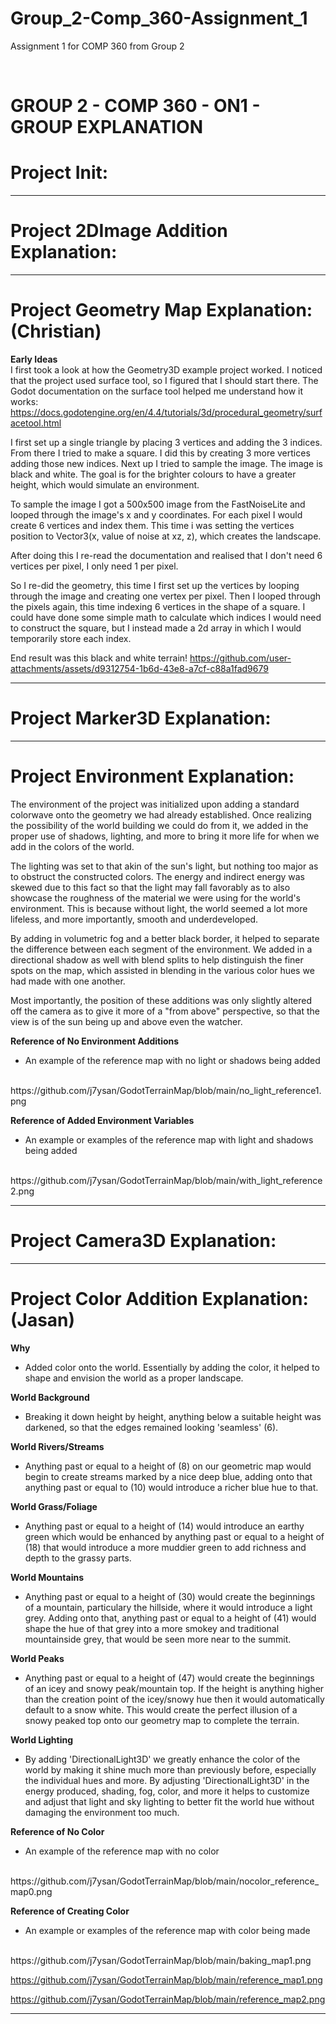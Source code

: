 # Group_2-Comp_360-Assignment_1
Assignment 1 for COMP 360 from Group 2

<br>

# GROUP 2 - COMP 360 - ON1 - GROUP EXPLANATION
# Project Init:

---------------------------------------------------------
# Project 2DImage Addition Explanation:

---------------------------------------------------------
# Project Geometry Map Explanation:(Christian)
**Early Ideas**
<br>
I first took a look at how the Geometry3D example project worked. I noticed that the project used surface tool, so I figured that I should start there.
The Godot documentation on the surface tool helped me understand how it works:
https://docs.godotengine.org/en/4.4/tutorials/3d/procedural_geometry/surfacetool.html

I first set up a single triangle by placing 3 vertices and adding the 3 indices. From there I tried to make a square. I did this by creating 3 more vertices adding those new indices.
Next up I tried to sample the image. The image is black and white. The goal is for the brighter colours to have a greater height, which would simulate an environment.

To sample the image I got a 500x500 image from the FastNoiseLite and looped through the image's x and y coordinates. For each pixel I would create 6 vertices and index them.
This time i was setting the vertices position to Vector3(x, value of noise at xz, z), which creates the landscape.

After doing this I re-read the documentation and realised that I don't need 6 vertices per pixel, I only need 1 per pixel.

So I re-did the geometry, this time I first set up the vertices by looping through the image and creating one vertex per pixel.
Then I looped through the pixels again, this time indexing 6 vertices in the shape of a square.
I could have done some simple math to calculate which indices I would need to construct the square, but I instead made a 2d array in which I would temporarily store each index.

End result was this black and white terrain!
https://github.com/user-attachments/assets/d9312754-1b6d-43e8-a7cf-c88a1fad9679

---------------------------------------------------------
# Project Marker3D Explanation:

---------------------------------------------------------
# Project Environment Explanation:
The environment of the project was initialized upon adding a standard colorwave onto the geometry we 
had already established. Once realizing the possibility of the world building we could do from it, we added
in the proper use of shadows, lighting, and more to bring it more life for when we add in the colors of the world.

The lighting was set to that akin of the sun's light, but nothing too major as to obstruct the constructed colors.
The energy and indirect energy was skewed due to this fact so that the light may fall favorably as to also showcase
the roughness of the material we were using for the world's environment. This is because without light, the world seemed
a lot more lifeless, and more importantly, smooth and underdeveloped. 

By adding in volumetric fog and a better black border, it helped to separate the difference between each segment of the 
environment. We added in a directional shadow as well with blend splits to help distinguish the finer spots on the map, 
which assisted in blending in the various color hues we had made with one another. 

Most importantly, the position of these additions was only slightly altered off the camera as to give it more of a
"from above" perspective, so that the view is of the sun being up and above even the watcher.

**Reference of No Environment Additions**
<br> 
- An example of the reference map with no light or shadows being added
<br>
https://github.com/j7ysan/GodotTerrainMap/blob/main/no_light_reference1.png


**Reference of Added Environment Variables**
<br> 
- An example or examples of the reference map with light and shadows being added
<br>
https://github.com/j7ysan/GodotTerrainMap/blob/main/with_light_reference2.png

---------------------------------------------------------
# Project Camera3D Explanation:

---------------------------------------------------------
# Project Color Addition Explanation: (Jasan)
**Why**
<br>
- Added color onto the world. Essentially by adding the color, it helped
to shape and envision the world as a proper landscape. 

**World Background**
<br>
- Breaking it down height by height, anything below a suitable height was darkened, so that
the edges remained looking 'seamless' (6). 

**World Rivers/Streams**
<br>
- Anything past or equal to a height of (8) on our geometric map would begin to create streams marked by a nice deep blue,
adding onto that anything past or equal to (10) would introduce a richer blue hue to that.

**World Grass/Foliage**
<br>
- Anything past or equal to a height of (14) would introduce an earthy green which would be enhanced 
by anything past or equal to a height of (18) that would introduce a more muddier green to add richness and
depth to the grassy parts.

**World Mountains**
<br>
- Anything past or equal to a height of (30) would create the beginnings of a mountain, particulary the hillside,
where it would introduce a light grey. Adding onto that, anything past or equal to a height of (41) would shape
the hue of that grey into a more smokey and traditional mountainside grey, that would be seen more near to the summit.

**World Peaks**
<br>
- Anything past or equal to a height of (47) would create the beginnings of an icey and snowy peak/mountain top. 
If the height is anything higher than the creation point of the icey/snowy hue then it would automatically default
to a snow white. This would create the perfect illusion of a snowy peaked top onto our geometry map to complete the terrain.

**World Lighting**
<br>
- By adding 'DirectionalLight3D' we greatly enhance the color of the world by making it shine much more than previously before, 
especially the individual hues and more. By adjusting 'DirectionalLight3D' in the energy produced, shading, fog, color, and more 
it helps to customize and adjust that light and sky lighting to better fit the world hue without damaging the environment too much.

**Reference of No Color**
<br> 
- An example of the reference map with no color
<br>
https://github.com/j7ysan/GodotTerrainMap/blob/main/nocolor_reference_map0.png


**Reference of Creating Color**
<br> 
- An example or examples of the reference map with color being made
<br>
https://github.com/j7ysan/GodotTerrainMap/blob/main/baking_map1.png


https://github.com/j7ysan/GodotTerrainMap/blob/main/reference_map1.png


https://github.com/j7ysan/GodotTerrainMap/blob/main/reference_map2.png

---------------------------------------------------------
